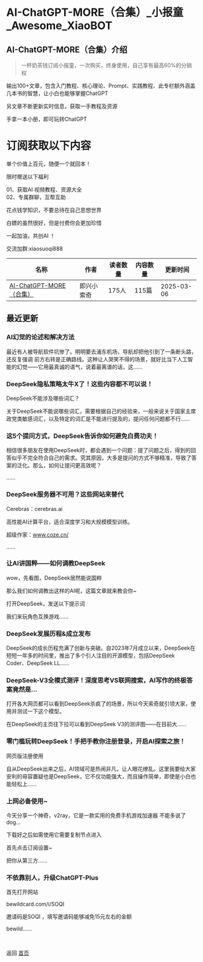 # AI-ChatGPT-MORE（合集）_小报童_Awesome_XiaoBOT

## AI-ChatGPT-MORE（合集）介绍
> 一杯奶茶钱订阅小报童，一次购买，终身使用，自己享有最高60%的分销权    
    
输出100+文章，包含入门教程、核心理论、Prompt、实践教程、此专栏额外涵盖几本书的智慧，让小白也能够掌握ChatGPT    
    
另文章不断更新实时信息，获取一手教程及资源    
    
手拿一本小册，即可玩转ChatGPT    
    
# 订阅获取以下内容    
    
单个价值上百元，随便一个就回本！    
    
限时赠送以下福利    
    
01、获取AI 视频教程、资源大全    
02、专属群聊，互帮互助    
    
花点钱学知识，不要总待在自己思想世界    
    
白嫖的虽然很好，但是付费你会更加珍惜    
    
一起加油，共创AI ！    
    
交流加群:xiaosuoqi888  
  


|名称|作者|读者数量|内容数量|更新时间|
|---|---|---|---|---|
|[AI-ChatGPT-MORE（合集）](https://xiaobot.net/p/xsq?refer=0b133df9-27dc-423b-8101-639049001c13)|即兴小索奇|175人|115篇|2025-03-06|

## 最近更新
### AI幻觉的论述和解决方法

最近有人被导航软件坑惨了。明明要去浦东机场，导航却把他引到了一条断头路，还反复强调
前方右转是正确路线。这种让人哭笑不得的场景，就好比当下人工智能的幻觉——它用最真诚的语气，说着最离谱的话，这......

### DeepSeek隐私策略太牛X了！这些内容都不可以说！

DeepSeek不能涉及哪些词汇？

关于DeepSeek不能说哪些词汇，需要根据自己的经验来，一般来说关于国家主席政党类敏感词汇，以及特定的词汇是不能进行提及的，提问任何问题都不行......

### 这5个提问方式，DeepSeek告诉你如何避免白费功夫！

相信很多朋友在使用DeepSeek时，都会遇到一个问题：提了问题之后，得到的回答似乎不完全符合自己的需求。究其原因，大多是提问的方式不够精准，导致了答案的泛化。那么，如何让提问更高效呢？

......

### DeepSeek服务器不可用？这些网站来替代

Cerebras：cerebras.ai

高性能AI计算平台，适合深度学习和大规模模型训练。

超级作家：www.coze.cn/

......

### 让AI讲国粹——如何调教DeepSeek

wow，先看图，DeepSeek居然能说国粹

那么我们如何调教出这样的AI呢，这篇文章就来教会你~

打开DeepSeek，发送以下提示词

我们来玩角色互换游戏......

### DeepSeek发展历程&成立发布

DeepSeek的成长历程充满了创新与突破。自2023年7月成立以来，DeepSeek在短短一年多的时间里，推出了多个引人注目的开源模型，包括DeepSeek
Coder、DeepSeek LL......

### DeepSeek-V3全模式测评！深度思考VS联网搜索，AI写作的终极答案竟然是...

打开各大网页都可以看到DeepSeek杀疯了的场景，所以今天索奇就引领大家，使用并测试一下这个模型。

在DeepSeek的主页往下拉可以看到DeepSeek V3的测评图——在目前大......

### 零门槛玩转DeepSeek！手把手教你注册登录，开启AI探索之旅！

网页版注册使用

自从DeepSeek出来之后，AI领域可是热闹非凡，让人眼花缭乱。这里我要给大家安利的毋容置疑也是DeepSeek，它不仅功能强大，而且操作简单，即使是小白也能轻松上......

### 上网必备使用~

今天分享一个神奇，v2ray，它是一款实用的免费手机游戏加速器 不能多说了dog...

下载好之后如需使用它需要复制节点进入

首先点击订阅设置~

把你从第三方......

### 不依靠别人，升级ChatGPT-Plus

首先打开网站

bewildcard.com/i/SOQI

邀请码是SOQI ，填写邀请码能够减免15元左右的金额

bewild......


<a href="https://github.com/Reno9527/awesome-xiaobot" style="color: white; text-decoration: none;">awesome-xiaobot</a>

返回 [首页](../README.md)
